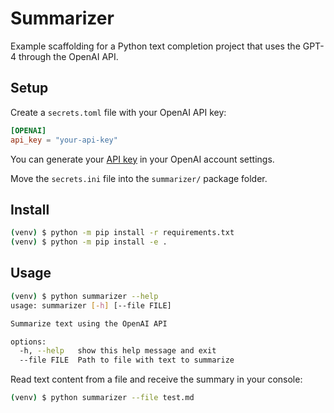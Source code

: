 # Summarizer

Example scaffolding for a Python text completion project that uses the GPT-4 through the OpenAI API.

## Setup

Create a `secrets.toml` file with your OpenAI API key:

```toml
[OPENAI]
api_key = "your-api-key"
```

You can generate your [API key](https://platform.openai.com/account/api-keys) in your OpenAI account settings.

Move the `secrets.ini` file into the `summarizer/` package folder.

## Install

```bash
(venv) $ python -m pip install -r requirements.txt
(venv) $ python -m pip install -e .
```

## Usage

```bash
(venv) $ python summarizer --help
usage: summarizer [-h] [--file FILE]

Summarize text using the OpenAI API

options:
  -h, --help   show this help message and exit
  --file FILE  Path to file with text to summarize
```

Read text content from a file and receive the summary in your console:

```bash
(venv) $ python summarizer --file test.md
```
